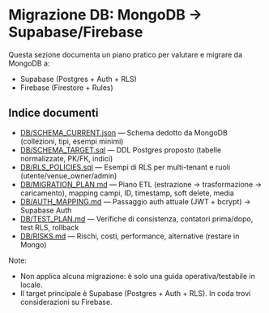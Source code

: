 # Migrazione DB: MongoDB → Supabase/Firebase

Questa sezione documenta un piano pratico per valutare e migrare da MongoDB a:
- Supabase (Postgres + Auth + RLS)
- Firebase (Firestore + Rules)

## Indice documenti
- [DB/SCHEMA_CURRENT.json](mdc:SPOrTS/SPOrTS/docs/db-migration/DB/SCHEMA_CURRENT.json) — Schema dedotto da MongoDB (collezioni, tipi, esempi minimi)
- [DB/SCHEMA_TARGET.sql](mdc:SPOrTS/SPOrTS/docs/db-migration/DB/SCHEMA_TARGET.sql) — DDL Postgres proposto (tabelle normalizzate, PK/FK, indici)
- [DB/RLS_POLICIES.sql](mdc:SPOrTS/SPOrTS/docs/db-migration/DB/RLS_POLICIES.sql) — Esempi di RLS per multi-tenant e ruoli (utente/venue_owner/admin)
- [DB/MIGRATION_PLAN.md](mdc:SPOrTS/SPOrTS/docs/db-migration/DB/MIGRATION_PLAN.md) — Piano ETL (estrazione → trasformazione → caricamento), mapping campi, ID, timestamp, soft delete, media
- [DB/AUTH_MAPPING.md](mdc:SPOrTS/SPOrTS/docs/db-migration/DB/AUTH_MAPPING.md) — Passaggio auth attuale (JWT + bcrypt) → Supabase Auth
- [DB/TEST_PLAN.md](mdc:SPOrTS/SPOrTS/docs/db-migration/DB/TEST_PLAN.md) — Verifiche di consistenza, contatori prima/dopo, test RLS, rollback
- [DB/RISKS.md](mdc:SPOrTS/SPOrTS/docs/db-migration/DB/RISKS.md) — Rischi, costi, performance, alternative (restare in Mongo)

Note:
- Non applica alcuna migrazione: è solo una guida operativa/testabile in locale.
- Il target principale è Supabase (Postgres + Auth + RLS). In coda trovi considerazioni su Firebase.
